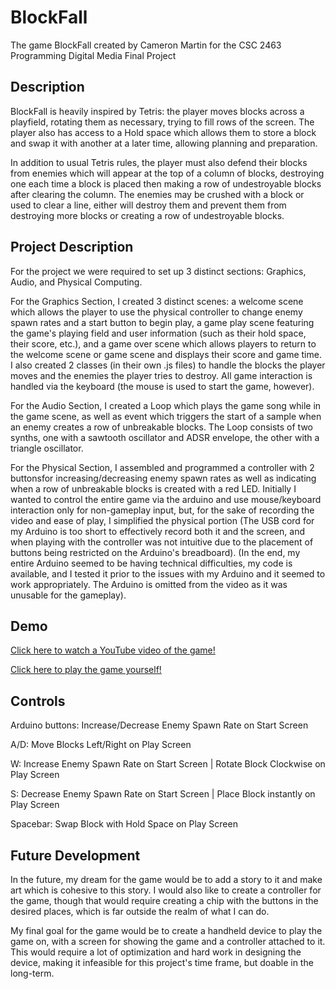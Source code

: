 # BlockFall

 The game BlockFall created by Cameron Martin for the CSC 2463 Programming Digital Media Final Project

## Description

 BlockFall is heavily inspired by Tetris: the player moves blocks across a playfield, rotating them as necessary, trying to fill rows of the screen. The player also has access to a Hold space which allows them to store a block and swap it with another at a later time, allowing planning and preparation.
 
 In addition to usual Tetris rules, the player must also defend their blocks from enemies which will appear at the top of a column of blocks, destroying one each time a block is placed then making a row of undestroyable blocks after clearing the column. The enemies may be crushed with a block or used to clear a line, either will destroy them and prevent them from destroying more blocks or creating a row of undestroyable blocks.

## Project Description
 
 For the project we were required to set up 3 distinct sections: Graphics, Audio, and Physical Computing.

 For the Graphics Section, I created 3 distinct scenes: a welcome scene which allows the player to use the physical controller to change enemy spawn rates and a start button to begin play, a game play scene featuring the game's playing field and user information (such as their hold space, their score, etc.), and a game over scene which allows players to return to the welcome scene or game scene and displays their score and game time. I also created 2 classes (in their own .js files) to handle the blocks the player moves and the enemies the player tries to destroy.
 All game interaction is handled via the keyboard (the mouse is used to start the game, however).

 For the Audio Section, I created a Loop which plays the game song while in the game scene, as well as event which triggers the start of a sample when an enemy creates a row of unbreakable blocks. The Loop consists of two synths, one with a sawtooth oscillator and ADSR envelope, the other with a triangle oscillator.

 For the Physical Section, I assembled and programmed a controller with 2 buttonsfor increasing/decreasing enemy spawn rates as well as indicating when a row of unbreakable blocks is created with a red LED. Initially I wanted to control the entire game via the arduino and use mouse/keyboard interaction only for non-gameplay input, but, for the sake of recording the video and ease of play, I simplified the physical portion (The USB cord for my Arduino is too short to effectively record both it and the screen, and when playing with the controller was not intuitive due to the placement of buttons being restricted on the Arduino's breadboard).
 (In the end, my entire Arduino seemed to be having technical difficulties, my code is available, and I tested it prior to the issues with my Arduino and it seemed to work appropriately. The Arduino is omitted from the video as it was unusable for the gameplay).

## Demo

 [Click here to watch a YouTube video of the game!](https://youtube.com/shorts/oX35Qakjlhs?feature=share)
 
 [Click here to play the game yourself!](BlockFall/index.html)

## Controls

 Arduino buttons: Increase/Decrease Enemy Spawn Rate on Start Screen
 
 A/D: Move Blocks Left/Right on Play Screen
 
 W: Increase Enemy Spawn Rate on Start Screen | Rotate Block Clockwise on Play Screen
 
 S: Decrease Enemy Spawn Rate on Start Screen | Place Block instantly on Play Screen
 
 Spacebar: Swap Block with Hold Space on Play Screen

## Future Development
 
 In the future, my dream for the game would be to add a story to it and make art which is cohesive to this story. I would also like to create a controller for the game, though that would require creating a chip with the buttons in the desired places, which is far outside the realm of what I can do.

 My final goal for the game would be to create a handheld device to play the game on,  with a screen for showing the game and a controller attached to it. This would require a lot of optimization and hard work in designing the device, making it infeasible for this project's time frame, but doable in the long-term.
